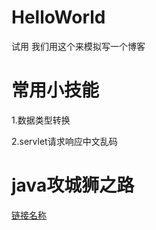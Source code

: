 # HelloWorld
试用
我们用这个来模拟写一个博客

# 常用小技能
1.数据类型转换

2.servlet请求响应中文乱码

# java攻城狮之路
[链接名称](https://www.baidu.com/)
